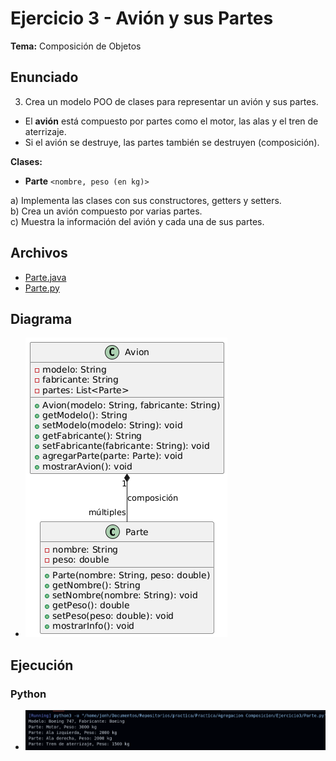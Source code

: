 # Ejercicio 3 - Avión y sus Partes

**Tema:** Composición de Objetos

## Enunciado

3. Crea un modelo POO de clases para representar un avión y sus partes.

- El **avión** está compuesto por partes como el motor, las alas y el tren de aterrizaje.
- Si el avión se destruye, las partes también se destruyen (composición).

**Clases:**

- **Parte** `<nombre, peso (en kg)>`

a) Implementa las clases con sus constructores, getters y setters.  
b) Crea un avión compuesto por varias partes.  
c) Muestra la información del avión y cada una de sus partes.

## Archivos

- [Parte.java](./Parte.java)
- [Parte.py](./Parte.py)

## Diagrama

- ![Diagrama](./diagrama.png)

## Ejecución

### Python

- ![Ejecución](./ejecucionPython.png)

